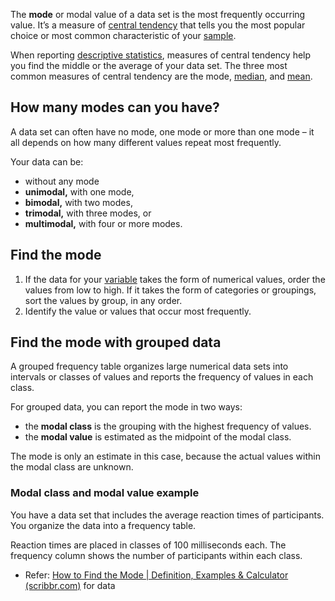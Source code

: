 The **mode** or modal value of a data set is the most frequently occurring value. It’s a measure of [central tendency](https://www.scribbr.com/statistics/central-tendency/) that tells you the most popular choice or most common characteristic of your [sample](https://www.scribbr.com/methodology/population-vs-sample/).

When reporting [descriptive statistics](https://www.scribbr.com/statistics/descriptive-statistics/), measures of central tendency help you find the middle or the average of your data set. The three most common measures of central tendency are the mode, [median](https://www.scribbr.com/statistics/median/), and [mean](https://www.scribbr.com/statistics/mean/).

## How many modes can you have?

A data set can often have no mode, one mode or more than one mode – it all depends on how many different values repeat most frequently.

Your data can be:

-   without any mode
-   **unimodal,** with one mode,
-   **bimodal,** with two modes,
-   **trimodal,** with three modes, or
-   **multimodal,** with four or more modes.

## Find the mode

1.  If the data for your [variable](https://www.scribbr.com/methodology/types-of-variables/) takes the form of numerical values, order the values from low to high. If it takes the form of categories or groupings, sort the values by group, in any order.
2.  Identify the value or values that occur most frequently.

## Find the mode with grouped data

A grouped frequency table organizes large numerical data sets into intervals or classes of values and reports the frequency of values in each class.

For grouped data, you can report the mode in two ways:

-   the **modal class** is the grouping with the highest frequency of values.
-   the **modal value** is estimated as the midpoint of the modal class.

The mode is only an estimate in this case, because the actual values within the modal class are unknown.

### Modal class and modal value example

You have a data set that includes the average reaction times of participants. You organize the data into a frequency table.

Reaction times are placed in classes of 100 milliseconds each. The frequency column shows the number of participants within each class.

- Refer: [How to Find the Mode | Definition, Examples & Calculator (scribbr.com)](https://www.scribbr.com/statistics/mode/) for data